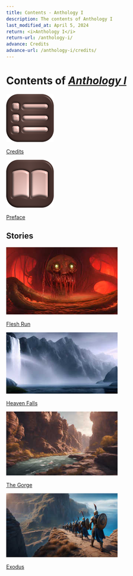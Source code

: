 ```yaml
---
title: Contents - Anthology I
description: The contents of Anthology I
last_modified_at: April 5, 2024
return: <i>Anthology I</i>
return-url: /anthology-i/
advance: Credits
advance-url: /anthology-i/credits/
---
```


# Contents of *[Anthology I](/anthology-i/)*
<div markdown=0>
    <a class="feature option" href="/anthology-i/credits/">
        <img src="/assets/images/ui/list.png">
        <div><p>Credits</p></div>
    </a>
</div>
<div markdown=0>
    <a class="feature option" href="/anthology-i/preface/">
        <img src="/assets/images/ui/book-open.png">
        <div><p>Preface</p></div>
    </a>
</div>

## Stories
<div markdown=0>
    <a class="feature option cropped" href="/anthology-i/flesh-run/">
        <img src="/assets/images/anthology-i/flesh-run/flesh_run_placeholder_small.jpg" alt="Flesh Run placeholder artwork">
        <div><p>Flesh Run</p></div>
    </a>
    <a class="feature option cropped" href="/anthology-i/heaven-falls/">
        <img src="/assets/images/anthology-i/heaven-falls/heaven_falls_placeholder_small.jpg" alt="Heaven Falls placeholder artwork">
        <div><p>Heaven Falls</p></div>
    </a>
    <a class="feature option cropped" href="/anthology-i/the-gorge/">
        <img src="/assets/images/anthology-i/the-gorge/the_gorge_placeholder_small.jpg" alt="The Gorge placeholder artwork">
        <div><p>The Gorge</p></div>
    </a>
    <a class="feature option cropped" href="/anthology-i/exodus/">
        <img src="/assets/images/anthology-i/exodus/exodus_placeholder_small.jpg" alt="Exodus placeholder artwork">
        <div><p>Exodus</p></div>
    </a>
</div>